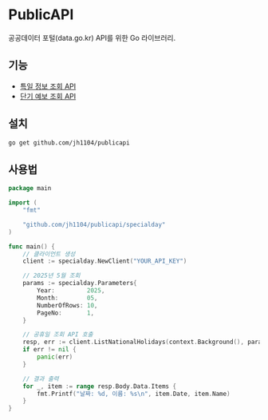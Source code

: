 # PublicAPI

공공데이터 포털(data.go.kr) API를 위한 Go 라이브러리.

## 기능

* [특일 정보 조회 API](https://www.data.go.kr/data/15012690/openapi.do)
* [단기 예보 조회 API](https://www.data.go.kr/data/15084084/openapi.do)

## 설치

```bash
go get github.com/jh1104/publicapi
```

## 사용법

```go
package main

import (
    "fmt"

    "github.com/jh1104/publicapi/specialday"
)

func main() {
    // 클라이언트 생성
    client := specialday.NewClient("YOUR_API_KEY")

	// 2025년 5월 조회
	params := specialday.Parameters{
		Year:         2025,
		Month:        05,
		NumberOfRows: 10,
		PageNo:       1,
	}

    // 공휴일 조회 API 호출
	resp, err := client.ListNationalHolidays(context.Background(), params)
	if err != nil {
		panic(err)
	}

	// 결과 출력
	for _, item := range resp.Body.Data.Items {
		fmt.Printf("날짜: %d, 이름: %s\n", item.Date, item.Name)
	}
}
```
